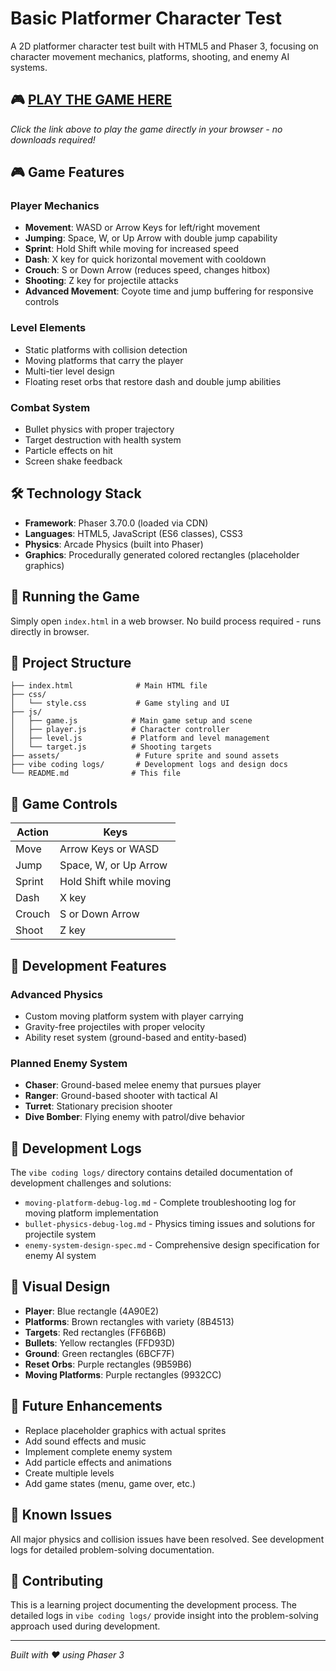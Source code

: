 # Basic Platformer Character Test

A 2D platformer character test built with HTML5 and Phaser 3, focusing on character movement mechanics, platforms, shooting, and enemy AI systems.

## 🎮 **[PLAY THE GAME HERE](https://rufalo.github.io/barebone-2d-platformer-test/)**

*Click the link above to play the game directly in your browser - no downloads required!*

## 🎮 Game Features

### Player Mechanics
- **Movement**: WASD or Arrow Keys for left/right movement
- **Jumping**: Space, W, or Up Arrow with double jump capability
- **Sprint**: Hold Shift while moving for increased speed
- **Dash**: X key for quick horizontal movement with cooldown
- **Crouch**: S or Down Arrow (reduces speed, changes hitbox)
- **Shooting**: Z key for projectile attacks
- **Advanced Movement**: Coyote time and jump buffering for responsive controls

### Level Elements
- Static platforms with collision detection
- Moving platforms that carry the player
- Multi-tier level design
- Floating reset orbs that restore dash and double jump abilities

### Combat System
- Bullet physics with proper trajectory
- Target destruction with health system
- Particle effects on hit
- Screen shake feedback

## 🛠 Technology Stack

- **Framework**: Phaser 3.70.0 (loaded via CDN)
- **Languages**: HTML5, JavaScript (ES6 classes), CSS3
- **Physics**: Arcade Physics (built into Phaser)
- **Graphics**: Procedurally generated colored rectangles (placeholder graphics)

## 🚀 Running the Game

Simply open `index.html` in a web browser. No build process required - runs directly in browser.

## 📁 Project Structure

```
├── index.html              # Main HTML file
├── css/
│   └── style.css           # Game styling and UI
├── js/
│   ├── game.js            # Main game setup and scene
│   ├── player.js          # Character controller
│   ├── level.js           # Platform and level management  
│   └── target.js          # Shooting targets
├── assets/                 # Future sprite and sound assets
├── vibe coding logs/       # Development logs and design docs
└── README.md              # This file
```

## 🎯 Game Controls

| Action | Keys |
|--------|------|
| Move | Arrow Keys or WASD |
| Jump | Space, W, or Up Arrow |
| Sprint | Hold Shift while moving |
| Dash | X key |
| Crouch | S or Down Arrow |
| Shoot | Z key |

## 🔧 Development Features

### Advanced Physics
- Custom moving platform system with player carrying
- Gravity-free projectiles with proper velocity
- Ability reset system (ground-based and entity-based)

### Planned Enemy System
- **Chaser**: Ground-based melee enemy that pursues player
- **Ranger**: Ground-based shooter with tactical AI
- **Turret**: Stationary precision shooter
- **Dive Bomber**: Flying enemy with patrol/dive behavior

## 📝 Development Logs

The `vibe coding logs/` directory contains detailed documentation of development challenges and solutions:

- `moving-platform-debug-log.md` - Complete troubleshooting log for moving platform implementation
- `bullet-physics-debug-log.md` - Physics timing issues and solutions for projectile system
- `enemy-system-design-spec.md` - Comprehensive design specification for enemy AI system

## 🎨 Visual Design

- **Player**: Blue rectangle (4A90E2)
- **Platforms**: Brown rectangles with variety (8B4513)
- **Targets**: Red rectangles (FF6B6B)
- **Bullets**: Yellow rectangles (FFD93D)
- **Ground**: Green rectangles (6BCF7F)
- **Reset Orbs**: Purple rectangles (9B59B6)
- **Moving Platforms**: Purple rectangles (9932CC)

## 🚧 Future Enhancements

- Replace placeholder graphics with actual sprites
- Add sound effects and music
- Implement complete enemy system
- Add particle effects and animations
- Create multiple levels
- Add game states (menu, game over, etc.)

## 🐛 Known Issues

All major physics and collision issues have been resolved. See development logs for detailed problem-solving documentation.

## 🤝 Contributing

This is a learning project documenting the development process. The detailed logs in `vibe coding logs/` provide insight into the problem-solving approach used during development.

---

*Built with ❤️ using Phaser 3*